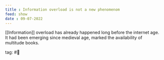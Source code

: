 ```yaml
---
title : Information overload is not a new phenomenom
feed: show
date : 09-07-2022
---
```


[[Information]] overload has already happened long before the internet age. It had been emerging since medieval age, marked the availability of multitude books.   


tag: #🌱